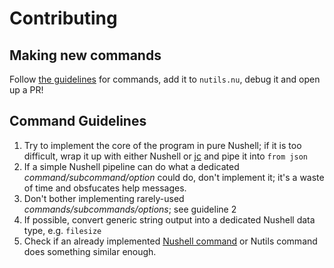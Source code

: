# Contributing
## Making new commands
Follow [the guidelines](#command-guidelines) for commands, add it to `nutils.nu`, debug it and open up a PR!
## Command Guidelines
1. Try to implement the core of the program in pure Nushell; if it is too difficult, wrap it up with either Nushell or [jc](https://github.com/kellyjonbrazil/jc) and pipe it into `from json`
2. If a simple Nushell pipeline can do what a dedicated *command/subcommand/option* could do, don't implement it; it's a waste of time and obsfucates help messages.
3. Don't bother implementing rarely-used *commands/subcommands/options*; see guideline 2
4. If possible, convert generic string output into a dedicated Nushell data type, e.g. `filesize`
5. Check if an already implemented [Nushell command](https://www.nushell.sh/commands/) or Nutils command does something similar enough.
